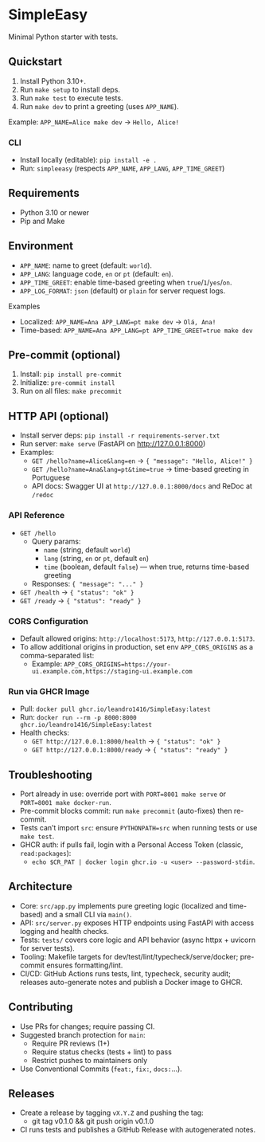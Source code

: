 # SimpleEasy

Minimal Python starter with tests.

## Quickstart
1. Install Python 3.10+.
2. Run `make setup` to install deps.
3. Run `make test` to execute tests.
4. Run `make dev` to print a greeting (uses `APP_NAME`).

Example: `APP_NAME=Alice make dev` → `Hello, Alice!`

### CLI
- Install locally (editable): `pip install -e .`
- Run: `simpleeasy` (respects `APP_NAME`, `APP_LANG`, `APP_TIME_GREET`)

## Requirements
- Python 3.10 or newer
- Pip and Make

## Environment
- `APP_NAME`: name to greet (default: `world`).
- `APP_LANG`: language code, `en` or `pt` (default: `en`).
- `APP_TIME_GREET`: enable time-based greeting when `true`/`1`/`yes`/`on`.
- `APP_LOG_FORMAT`: `json` (default) or `plain` for server request logs.

Examples
- Localized: `APP_NAME=Ana APP_LANG=pt make dev` → `Olá, Ana!`
- Time-based: `APP_NAME=Ana APP_LANG=pt APP_TIME_GREET=true make dev`

## Pre-commit (optional)
1. Install: `pip install pre-commit`
2. Initialize: `pre-commit install`
3. Run on all files: `make precommit`

## HTTP API (optional)
- Install server deps: `pip install -r requirements-server.txt`
- Run server: `make serve` (FastAPI on http://127.0.0.1:8000)
- Examples:
  - `GET /hello?name=Alice&lang=en` → `{ "message": "Hello, Alice!" }`
  - `GET /hello?name=Ana&lang=pt&time=true` → time-based greeting in Portuguese
  - API docs: Swagger UI at `http://127.0.0.1:8000/docs` and ReDoc at `/redoc`

### API Reference
- `GET /hello`
  - Query params:
    - `name` (string, default `world`)
    - `lang` (string, `en` or `pt`, default `en`)
    - `time` (boolean, default `false`) — when true, returns time-based greeting
  - Responses: `{ "message": "..." }`
- `GET /health` → `{ "status": "ok" }`
- `GET /ready` → `{ "status": "ready" }`

### CORS Configuration
- Default allowed origins: `http://localhost:5173`, `http://127.0.0.1:5173`.
- To allow additional origins in production, set env `APP_CORS_ORIGINS` as a comma-separated list:
  - Example: `APP_CORS_ORIGINS=https://your-ui.example.com,https://staging-ui.example.com`

### Run via GHCR Image
- Pull: `docker pull ghcr.io/leandro1416/SimpleEasy:latest`
- Run: `docker run --rm -p 8000:8000 ghcr.io/leandro1416/SimpleEasy:latest`
- Health checks:
  - `GET http://127.0.0.1:8000/health` → `{ "status": "ok" }`
  - `GET http://127.0.0.1:8000/ready` → `{ "status": "ready" }`

## Troubleshooting
- Port already in use: override port with `PORT=8001 make serve` or `PORT=8001 make docker-run`.
- Pre-commit blocks commit: run `make precommit` (auto-fixes) then re-commit.
- Tests can’t import `src`: ensure `PYTHONPATH=src` when running tests or use `make test`.
- GHCR auth: if pulls fail, login with a Personal Access Token (classic, `read:packages`):
  - `echo $CR_PAT | docker login ghcr.io -u <user> --password-stdin`.

## Architecture
- Core: `src/app.py` implements pure greeting logic (localized and time-based) and a small CLI via `main()`.
- API: `src/server.py` exposes HTTP endpoints using FastAPI with access logging and health checks.
- Tests: `tests/` covers core logic and API behavior (async httpx + uvicorn for server tests).
- Tooling: Makefile targets for dev/test/lint/typecheck/serve/docker; pre-commit ensures formatting/lint.
- CI/CD: GitHub Actions runs tests, lint, typecheck, security audit; releases auto-generate notes and publish a Docker image to GHCR.

## Contributing
- Use PRs for changes; require passing CI.
- Suggested branch protection for `main`:
  - Require PR reviews (1+)
  - Require status checks (tests + lint) to pass
  - Restrict pushes to maintainers only
- Use Conventional Commits (`feat:`, `fix:`, `docs:`...).

## Releases
- Create a release by tagging `vX.Y.Z` and pushing the tag:
  - git tag v0.1.0 && git push origin v0.1.0
- CI runs tests and publishes a GitHub Release with autogenerated notes.
